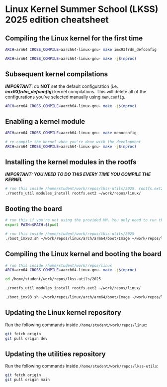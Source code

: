 # Linux Kernel Summer School (LKSS) 2025 edition cheatsheet

## Compiling the Linux kernel for the first time

```bash
ARCH=arm64 CROSS_COMPILE=aarch64-linux-gnu- make imx93frdm_defconfig

ARCH=arm64 CROSS_COMPILE=aarch64-linux-gnu- make -j$(nproc)
```

## Subsequent kernel compilations

***IMPORTANT***: do **NOT** set the default configuration (i.e. ***imx93frdm_defconfig***)
kernel compilations. This will delete all of the configurations you've
selected manually using `menuconfig`.

```bash
ARCH=arm64 CROSS_COMPILE=aarch64-linux-gnu- make -j$(nproc)
```

## Enabling a kernel module

```bash
ARCH=arm64 CROSS_COMPILE=aarch64-linux-gnu- make menuconfig

# re-compile the kernel when you're done with the development
ARCH=arm64 CROSS_COMPILE=aarch64-linux-gnu- make -j$(nproc)
```

## Installing the kernel modules in the rootfs

***IMPORTANT: YOU NEED TO DO THIS EVERY TIME YOU COMPILE THE KERNEL***

```bash
# run this inside /home/student/work/repos/lkss-utils/2025. rootfs.ext2 is also placed here
./rootfs_util modules_install rootfs.ext2 ~/work/repos/linux/
```

## Booting the board

```bash
# run this if you're not using the provided VM. You only need to run this once.
export PATH=$PATH:$(pwd)

# run this inside /home/student/work/repos/lkss-utils/2025
./boot_imx93.sh ~/work/repos/linux/arch/arm64/boot/Image ~/work/repos/linux/arch/arm64/boot/dts/freescale/imx93-11x11-frdm.dtb rootfs.ext2
```

## Compiling the Linux kernel and booting the board

```bash
# run this inside /home/student/work/repos/linux
ARCH=arm64 CROSS_COMPILE=aarch64-linux-gnu- make -j$(nproc)

cd /home/student/work/repos/lkss-utils/2025

./rootfs_util modules_install rootfs.ext2 ~/work/repos/linux/

./boot_imx93.sh ~/work/repos/linux/arch/arm64/boot/Image ~/work/repos/linux/arch/arm64/boot/dts/freescale/imx93-11x11-frdm.dtb rootfs.ext2
```

## Updating the Linux kernel repository

Run the following commands inside `/home/student/work/repos/linux`:

```bash
git fetch origin
git pull origin dev
```

## Updating the utilities repository

Run the following commands inside `/home/student/work/repos/lkss-utils`:

```bash
git fetch origin
git pull origin main
```
